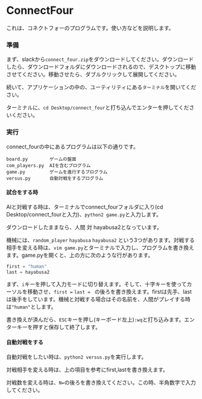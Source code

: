 # ConnectFour

これは、コネクトフォーのプログラムです。使い方などを説明します。



### 準備

まず、slackから`connect_four.zip`をダウンロードしてください。ダウンロードしたら、ダウンロードフォルダにダウンロードされるので、デスクトップに移動させてください。移動させたら、ダブルクリックして展開してください。

続いて、アプリケーションの中の、ユーティリティにある`ターミナル`を開いてください。

ターミナルに、`cd Desktop/connect_four`と打ち込んでエンターを押してくださいください。



### 実行

connect_fourの中にあるプログラムは以下の通りです。

```
board.py        ゲームの盤面
com_players.py  AIを含むプログラム
game.py         ゲームを進行するプログラム
versus.py       自動対戦をするプログラム
```



#### 試合をする時

AIと対戦する時は、ターミナルでconnect_fourフォルダに入り(cd Desktop/connect_fourと入力)、`python2 game.py`と入力します。

ダウンロードしたままなら、人間 対 hayabusa2となっています。

機械には、`random_player` `hayabusa` `hayabusa2` という3つがあります。対戦する相手を変える時は、`vim game.py`とターミナルで入力し、プログラムを書き換えます。game.pyを開くと、上の方に次のような行があります。

```python
first = "human"
last = hayabusa2
```

まず、`i`キーを押して入力モードに切り替えます。そして、十字キーを使ってカーソルを移動させ、`first =` `last = ` の後ろを書き換えます。firstは先手、lastは後手をしています。機械と対戦する場合はその名前を、人間がプレイする時は`"human"`とします。

書き換えが済んだら、`ESC`キーを押し(キーボード左上)`:wq`と打ち込みます。エンターキーを押すと保存して終了します。



#### 自動対戦をする

自動対戦をしたい時は、`python2 versus.py`を実行します。

対戦相手を変える時は、上の項目を参考にfirst,lastを書き換えます。

対戦数を変える時は、`N=`の後ろを書き換えてください。この時、半角数字で入力してください。
